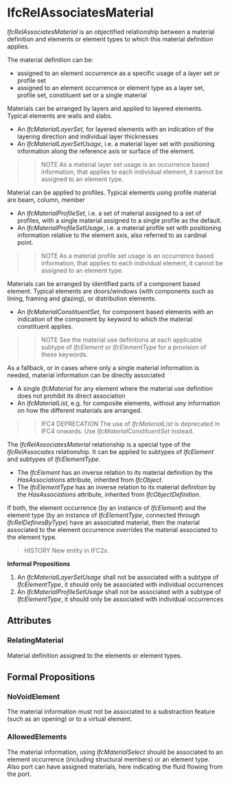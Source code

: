 # IfcRelAssociatesMaterial

_IfcRelAssociatesMaterial_ is an objectified relationship between a material definition and elements or element types to which this material definition applies.
<!-- end of short definition -->

The material definition can be:

* assigned to an element occurrence as a specific usage of a layer set or profile set
* assigned to an element occurrence or element type as a layer set, profile set, constituent set or a single material

Materials can be arranged by layers and applied to layered elements. Typical elements are walls and slabs.

* An _IfcMaterialLayerSet_, for layered elements with an indication of the layering direction and individual layer thicknesses
* An _IfcMaterialLayerSetUsage_, i.e. a material layer set with positioning information along the reference axis or surface of the element.

>> NOTE As a material layer set usage is an occurrence based information, that applies to each individual element, it cannot be assigned to an element type.

Material can be applied to profiles. Typical elements using profile material are beam, column, member

* An _IfcMaterialProfileSet_, i.e. a set of material assigned to a set of profiles, with a single material assigned to a single profile as the default.
* An _IfcMaterialProfileSetUsage_, i.e. a material profile set with positioning information relative to the element axis, also referred to as cardinal point.

>> NOTE As a material profile set usage is an occurrence based information, that applies to each individual element, it cannot be assigned to an element type.

Materials can be arranged by identified parts of a component based element. Typical elements are doors/windows (with components such as lining, framing and glazing), or distribution elements.

* An _IfcMaterialConstituentSet_, for component based elements with an indication of the component by keyword to which the material constituent applies.

>> NOTE See the material use definitions at each applicable subtype of _IfcElement_ or _IfcElementType_ for a provision of these keywords.

As a fallback, or in cases where only a single material information is needed, material information can be directly associated

* A single _IfcMaterial_ for any element where the material use definition does not prohibit its direct association
* An _IfcMaterialList_, e.g. for composite elements, without any information on how the different materials are arranged.

>> IFC4 DEPRECATION The use of _IfcMaterialList_ is deprecated in IFC4 onwards. Use _IfcMaterialConstituentSet_ instead.

The _IfcRelAssociatesMaterial_ relationship is a special type of the _IfcRelAssociates_ relationship. It can be applied to subtypes of _IfcElement_ and subtypes of _IfcElementType_.

* The _IfcElement_ has an inverse relation to its material definition by the _HasAssociations_ attribute, inherited from _IfcObject_.
* The _IfcElementType_ has an inverse relation to its material definition by the _HasAssociations_ attribute, inherited from _IfcObjectDefinition_.

If both, the element occurrence (by an instance of _IfcElement_) and the element type (by an instance of _IfcElementType_, connected through _IfcRelDefinesByType_) have an associated material, then the material associated to the element occurrence overrides the material associated to the element type.

> HISTORY New entity in IFC2x.

**Informal Propositions**

1. An _IfcMaterialLayerSetUsage_ shall not be associated with a subtype of _IfcElementType_, it should only be associated with individual occurrences
2. An _IfcMaterialProfileSetUsage_ shall not be associated with a subtype of _IfcElementType_, it should only be associated with individual occurrences

## Attributes

### RelatingMaterial
Material definition assigned to the elements or element types.

## Formal Propositions

### NoVoidElement
The material information must not be associated to a substraction feature (such as an opening) or to a virtual element.

### AllowedElements
The material information, using _IfcMaterialSelect_ should be associated to an element occurrence (including structural members) or an element type. Also port can have assigned materials, here indicating the fluid flowing from the port.
